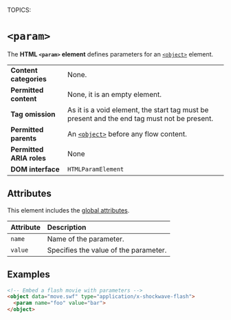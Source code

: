 TOPICS: <param>

# `<param>`

The **HTML `<param>` element** defines parameters for an [`<object>`](/en/webfrontend/<object>) element.

|  |  |
| :-- | :-- |
| **Content categories** | None. |
| **Permitted content** | None, it is an empty element. |
| **Tag omission** | As it is a void element, the start tag must be present and the end tag must not be present.|
| **Permitted parents** | An [`<object>`](/en/webfrontend/<object>) before any flow content. |
| **Permitted ARIA roles** | None |
| **DOM interface** | `HTMLParamElement` |

## Attributes

This element includes the [global attributes](/en/webfrontend/HTML_Global_Attributes).

| Attribute | Description |
| :-- | :-- |
| `name` | Name of the parameter.
| `value` | Specifies the value of the parameter.

## Examples

```html
<!-- Embed a flash movie with parameters -->
<object data="move.swf" type="application/x-shockwave-flash">
  <param name="foo" value="bar">
</object>
```
